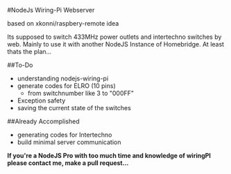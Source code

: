 #NodeJs Wiring-Pi Webserver

based on xkonni/raspbery-remote idea

Its supposed to switch 433MHz power outlets and intertechno switches by web. Mainly to use it with another NodeJS Instance of Homebridge.
At least thats the plan...

##To-Do
* understanding nodejs-wiring-pi
* generate codes for ELRO (10 pins)
    * from switchnumber like 3 to "000FF"
* Exception safety
* saving the current state of the switches

##Already Accomplished
* generating codes for Intertechno
* build minimal server communication


**If you're a NodeJS Pro with too much time and knowledge of wiringPI please contact me, make a pull request...**
